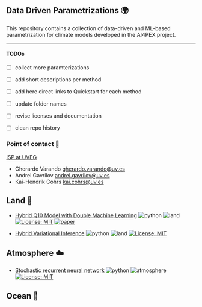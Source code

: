 ## Data Driven Parametrizations :earth_africa:




This repository contains a collection of data-driven and ML-based
parametrization for climate models developed in the AI4PEX project. 

----------

#### TODOs

- [ ] collect more paramterizations
- [ ] add short descriptions per method
- [ ] add here direct links to Quickstart for each method
- [ ] update folder names
- [ ] revise licenses and documentation 
- [ ] clean repo history


### Point of contact :email:

[ISP at UVEG](https://isp.uv.es/) 

- Gherardo Varando <gherardo.varando@uv.es>
- Andrei Gavrilov <andrei.gavrilov@uv.es> 
- Kai-Hendrik Cohrs <kai.cohrs@uv.es> 





## Land :evergreen_tree: 
- [Hybrid Q10 Model with Double Machine Learning](https://github.com/KaiHCohrs/hybrid-q10-model-chm)  ![python](https://img.shields.io/badge/python-yellow)  ![land](https://img.shields.io/badge/land-darkgreen)  [![License: MIT](https://img.shields.io/badge/License-MIT-yellow.svg)](https://opensource.org/licenses/MIT) [![paper](https://img.shields.io/badge/paper-gray)](https://doi.org/10.1088/2632-2153/ad5a60)  

- [Hybrid Variational Inference](https://github.com/EarthyScience/HybridVariationalInference.jl)  ![python](https://img.shields.io/badge/julia-yellow)  ![land](https://img.shields.io/badge/land-darkgreen)  [![License: MIT](https://img.shields.io/badge/License-MIT-yellow.svg)](https://opensource.org/licenses/MIT) 


## Atmosphere :cloud:

- [Stochastic recurrent neural network](https://github.com/andrei-ml/stochastic-rnn)  ![python](https://img.shields.io/badge/python-yellow) ![atmosphere](https://img.shields.io/badge/atmosphere-lightblue)
[![License: MIT](https://img.shields.io/badge/License-MIT-yellow.svg)](https://opensource.org/licenses/MIT) 

## Ocean :ocean: 




